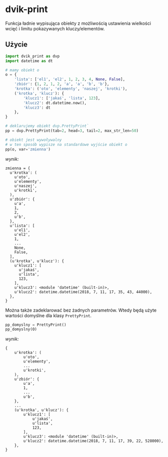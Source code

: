 # dvik-print
Funkcja ładnie wypisująca obiekty z możliwością ustawienia wielkości wcięć i limitu pokazywanych kluczy/elementów.

## Użycie

```python
import dvik_print as dvp
import datetime as dt

# mamy obiekt o
o = {
    'lista': ['el1', 'el2', 1, 2, 3, 4, None, False],
    'zbiór': {1, 2, 1, 2, 'a', 'a', 'b', 'b'},
    'krotka': ('oto', 'elementy', 'naszej', 'krotki'),
    ('krotka', 'klucz'): {
        'klucz1': ['jakaś', 'lista', 123],
        'klucz2': dt.datetime.now(),
        'klucz3': dt
    },
}

# deklarujemy obiekt dvp.PrettyPrint`
pp = dvp.PrettyPrint(tab=2, head=3, tail=2, max_str_len=50)

# obiekt jest wywoływalny
# w ten sposób wypisze na standardowe wyjście obiekt o
pp(o, var='zmienna')
```
*wynik:*
```
zmienna = {
  u'krotka': (
    u'oto',
    u'elementy',
    u'naszej',
    u'krotki',
  ),
  u'zbiór': {
    u'a',
    1,
    2,
    u'b',
  },
  u'lista': [
    u'el1',
    u'el2',
    1,
    ...
    None,
    False,
  ],
  (u'krotka', u'klucz'): {
    u'klucz1': [
      u'jakaś',
      u'lista',
      123,
    ],
    u'klucz3': <module 'datetime' (built-in)>,
    u'klucz2': datetime.datetime(2018, 7, 11, 17, 35, 43, 44000),
  },
}
```
Można także zadeklarować bez żadnych parametrów. Wtedy będą użyte wartości domyślne dla klasy ```PrettyPrint```.
```python
pp_domyslny = PrettyPrint()
pp_domyslny(O)
```
*wynik:*
```
{
    u'krotka': (
        u'oto',
        u'elementy',
        ...
        u'krotki',
    ),
    u'zbiór': {
        u'a',
        1,
        ...
        u'b',
    },
    ...
    (u'krotka', u'klucz'): {
        u'klucz1': [
            u'jakaś',
            u'lista',
            123,
        ],
        u'klucz3': <module 'datetime' (built-in)>,
        u'klucz2': datetime.datetime(2018, 7, 11, 17, 39, 22, 528000),
    },
}
```
